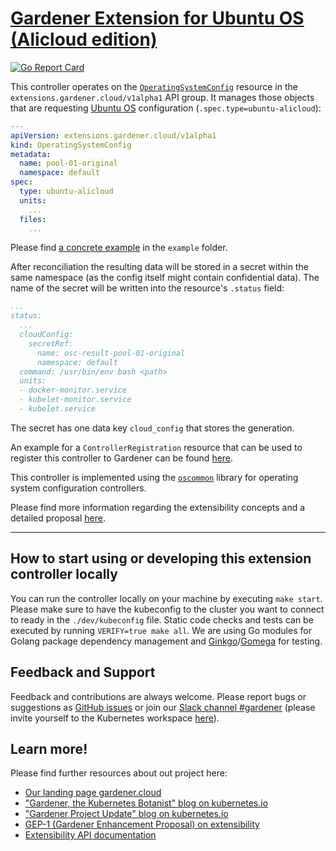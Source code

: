 # [Gardener Extension for Ubuntu OS (Alicloud edition)](https://gardener.cloud)

[![Go Report Card](https://goreportcard.com/badge/github.com/gardener/gardener-extension-os-ubuntu-alicloud)](https://goreportcard.com/report/github.com/gardener/gardener-extension-os-ubuntu-alicloud)

This controller operates on the [`OperatingSystemConfig`](https://github.com/gardener/gardener/blob/master/docs/proposals/01-extensibility.md#cloud-config-user-data-for-bootstrapping-machines) resource in the `extensions.gardener.cloud/v1alpha1` API group. It manages those objects that are requesting [Ubuntu OS](https://www.ubuntu.com/) configuration (`.spec.type=ubuntu-alicloud`):

```yaml
---
apiVersion: extensions.gardener.cloud/v1alpha1
kind: OperatingSystemConfig
metadata:
  name: pool-01-original
  namespace: default
spec:
  type: ubuntu-alicloud
  units:
    ...
  files:
    ...
```

Please find [a concrete example](example/operatingsystemconfig.yaml) in the `example` folder.

After reconciliation the resulting data will be stored in a secret within the same namespace (as the config itself might contain confidential data). The name of the secret will be written into the resource's `.status` field:

```yaml
...
status:
  ...
  cloudConfig:
    secretRef:
      name: osc-result-pool-01-original
      namespace: default
  command: /usr/bin/env bash <path>
  units:
  - docker-monitor.service
  - kubelet-monitor.service
  - kubelet.service
```

The secret has one data key `cloud_config` that stores the generation.

An example for a `ControllerRegistration` resource that can be used to register this controller to Gardener can be found [here](example/controller-registration.yaml).

This controller is implemented using the [`oscommon`](https://github.com/gardener/gardener-extensions/pkg/controller/operatingsystemconfig/oscommon/README.md) library for operating system configuration controllers.

Please find more information regarding the extensibility concepts and a detailed proposal [here](https://github.com/gardener/gardener/blob/master/docs/proposals/01-extensibility.md).

----

## How to start using or developing this extension controller locally

You can run the controller locally on your machine by executing `make start`. Please make sure to have the kubeconfig to the cluster you want to connect to ready in the `./dev/kubeconfig` file.
Static code checks and tests can be executed by running `VERIFY=true make all`. We are using Go modules for Golang package dependency management and [Ginkgo](https://github.com/onsi/ginkgo)/[Gomega](https://github.com/onsi/gomega) for testing.

## Feedback and Support

Feedback and contributions are always welcome. Please report bugs or suggestions as [GitHub issues](https://github.com/gardener/gardener-extension-os-ubuntu-alicloud/issues) or join our [Slack channel #gardener](https://kubernetes.slack.com/messages/gardener) (please invite yourself to the Kubernetes workspace [here](http://slack.k8s.io)).

## Learn more!

Please find further resources about out project here:

* [Our landing page gardener.cloud](https://gardener.cloud/)
* ["Gardener, the Kubernetes Botanist" blog on kubernetes.io](https://kubernetes.io/blog/2018/05/17/gardener/)
* ["Gardener Project Update" blog on kubernetes.io](https://kubernetes.io/blog/2019/12/02/gardener-project-update/)
* [GEP-1 (Gardener Enhancement Proposal) on extensibility](https://github.com/gardener/gardener/blob/master/docs/proposals/01-extensibility.md)
* [Extensibility API documentation](https://github.com/gardener/gardener/tree/master/docs/extensions)
